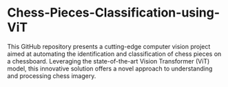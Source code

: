 # Chess-Pieces-Classification-using-ViT
This GitHub repository presents a cutting-edge computer vision project aimed at automating the identification and classification of chess pieces on a chessboard. Leveraging the state-of-the-art Vision Transformer (ViT) model, this innovative solution offers a novel approach to understanding and processing chess imagery.
